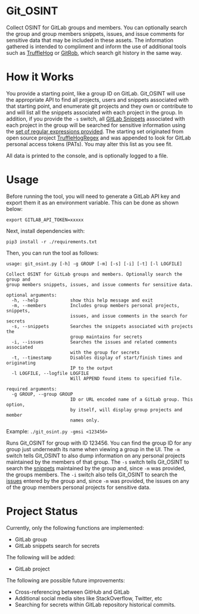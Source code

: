 # Git_OSINT

Collect OSINT for GitLab groups and members. You can optionally search the group and
group members snippets, issues, and issue comments for sensitive data that may be included in these assets. 
The information gathered is intended to compliment and inform the use of additional tools such as 
[TruffleHog](https://github.com/dxa4481/truffleHog) or [GitRob](https://github.com/michenriksen/gitrob), which search
git history in the same way.

# How it Works

You provide a starting point, like a group ID on GitLab. Git_OSINT will use the appropriate API to find all projects, 
users and snippets associated with that starting point, and enumerate git projects and they own or contribute to and 
will list all the snippets associated with each project in the group. In addition, if you provide the `-s` switch, all
[GitLab Snippets](https://docs.gitlab.com/ee/user/snippets.html) associated with each project in the group will be 
searched for sensitive information using the [set of regular expressions provided](./regexes.json). The starting set 
originated from open source project [TruffleHogRegex](https://github.com/dxa4481/truffleHogRegexes) and was 
appended to look for GitLab personal access tokens (PATs). You may alter this list as you see fit.

All data is printed to the console, and is optionally logged to a file.

# Usage

Before running the tool, you will need to generate a GitLab API key and export them 
it as an environment variable. This can be done as shown below:

``` 
export GITLAB_API_TOKEN=xxxxx
```

Next, install dependencies with:

``` 
pip3 install -r ./requirements.txt
```

Then, you can run the tool as follows:

``` 
usage: git_osint.py [-h] -g GROUP [-m] [-s] [-i] [-t] [-l LOGFILE]

Collect OSINT for GitLab groups and members. Optionally search the group and
group members snippets, issues, and issue comments for sensitive data.

optional arguments:
  -h, --help            show this help message and exit
  -m, --members         Includes group members personal projects, snippets,
                        issues, and issue comments in the search for secrets
  -s, --snippets        Searches the snippets associated with projects the
                        group maintains for secrets
  -i, --issues          Searches the issues and related comments associated
                        with the group for secrets
  -t, --timestamp       Disables display of start/finish times and originating
                        IP to the output
  -l LOGFILE, --logfile LOGFILE
                        Will APPEND found items to specified file.

required arguments:
  -g GROUP, --group GROUP
                        ID or URL encoded name of a GitLab group. This option,
                        by itself, will display group projects and member
                        names only.
```

Example:  `./git_osint.py -gmsi <123456>`

Runs Git_OSINT for group with ID 123456.  You can find the group ID for any group just underneath its name when viewing
a group in the UI.  The `-m` switch tells Git_OSINT to also dump information on any personal projects maintained by the
 members of that group.  The `-s` switch tells Git_OSINT to search the 
[snippets](https://docs.gitlab.com/ee/user/snippets.html) maintained by the group and, since `-m` was provided, 
the groups members.  The `-i` switch also tells Git_OSINT to search the 
[issues](https://docs.gitlab.com/ee/user/project/issues/) entered by the group and, since `-m` was
provided, the issues on any of the group members personal projects for sensitive data.

# Project Status

Currently, only the following functions are implemented:

* GitLab group
* GitLab snippets search for secrets

The following will be added:

* GitLab project

The following are possible future improvements:

* Cross-referencing between GitHub and GitLab
* Additional social media sites like StackOverflow, Twitter, etc
* Searching for secrets within GitLab repository historical commits.

